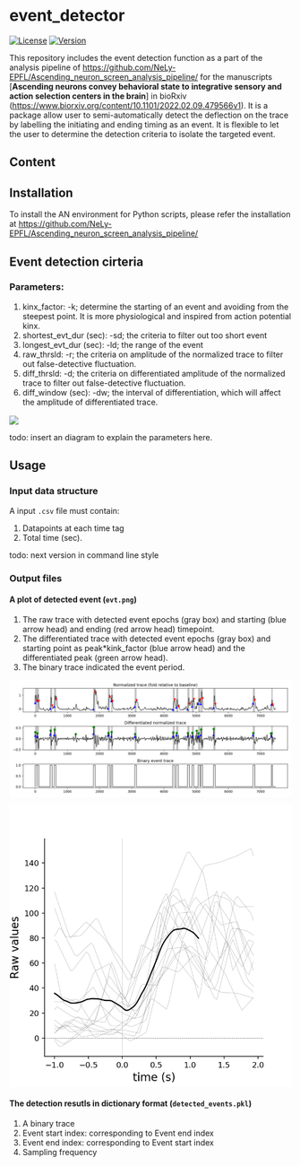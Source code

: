 # event_detector
[![License](https://img.shields.io/badge/License-Apache%202.0-blue.svg)](https://opensource.org/licenses/Apache-2.0)
[![Version](https://badge.fury.io/gh/tterb%2FHyde.svg)](https://badge.fury.io/gh/tterb%2FHyde)

This repository includes the event detection function as a part of the analysis pipeline of https://github.com/NeLy-EPFL/Ascending_neuron_screen_analysis_pipeline/ for the manuscripts [**Ascending neurons convey behavioral state to integrative sensory and action selection centers in the brain**] in bioRxiv (https://www.biorxiv.org/content/10.1101/2022.02.09.479566v1). It is a package allow user to semi-automatically detect the deflection on the trace by labelling the initiating and ending timing as an event. It is flexible to let the user to determine the detection criteria to isolate the targeted event. 

## Content


## Installation
To install the AN environment for Python scripts, please refer the installation at https://github.com/NeLy-EPFL/Ascending_neuron_screen_analysis_pipeline/


## Event detection cirteria
### Parameters:
1. kinx_factor: -k; determine the starting of an event and avoiding from the steepest point. It is more physiological and inspired from action potential kinx. 
2. shortest_evt_dur (sec): -sd; the criteria to filter out too short event
3. longest_evt_dur (sec): -ld; the range of the event
4. raw_thrsld: -r; the criteria on amplitude of the normalized trace to filter out false-detective fluctuation.
5. diff_thrsld: -d; the criteria on differentiated amplitude of the normalized trace to filter out false-detective fluctuation.
6. diff_window (sec): -dw; the interval of differentiation, which will affect the amplitude of differentiated trace.

<p align="left">
  <img align="center" width="780" src="/images/event_detection_diagram.png">
</p>

todo: insert an diagram to explain the parameters here.


## Usage
### Input data structure
A input ```.csv``` file must contain:
1. Datapoints at each time tag
2. Total time (sec).

todo: next version in command line style



### Output files
#### A plot of detected event (```evt.png```)
1. The raw trace with detected event epochs (gray box) and starting (blue arrow head) and ending (red arrow head) timepoint.
2. The differentiated trace with detected event epochs (gray box) and starting point as peak*kink_factor (blue arrow head) and the differentiated peak (green arrow head).
3. The binary trace indicated the event period.
<p align="left">
  <img align="center" width="780" src="/output_events/evt.png">
</p>

<p align="left">
  <img align="center" width="780" src="/output_events/event_overlay.png">
</p>


#### The detection resutls in dictionary format (```detected_events.pkl```)
1. A binary trace
2. Event start index: corresponding to Event end index
3. Event end index: corresponding to Event start index
4. Sampling frequency













